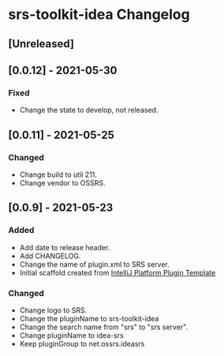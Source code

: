 <!-- Keep a Changelog guide -> https://keepachangelog.com -->

# srs-toolkit-idea Changelog

## [Unreleased]
## [0.0.12] - 2021-05-30
### Fixed
- Change the state to develop, not released.

## [0.0.11] - 2021-05-25
### Changed
- Change build to util 211.
- Change vendor to OSSRS.

## [0.0.9] - 2021-05-23
### Added
- Add date to release header.
- Add CHANGELOG.
- Change the name of plugin.xml to SRS server.
- Initial scaffold created from [IntelliJ Platform Plugin Template](https://github.com/JetBrains/intellij-platform-plugin-template)
### Changed
- Change logo to SRS.
- Change the pluginName to srs-toolkit-idea
- Change the search name from "srs" to "srs server".
- Change pluginName to idea-srs
- Keep pluginGroup to net.ossrs.ideasrs
